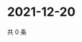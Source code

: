 # 2021-12-20

共 0 条

<!-- BEGIN WEIBO -->
<!-- 最后更新时间 Mon Dec 20 2021 14:11:46 GMT+0800 (China Standard Time) -->

<!-- END WEIBO -->
